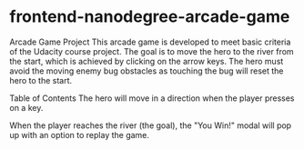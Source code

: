 frontend-nanodegree-arcade-game
===============================

Arcade Game Project
This arcade game is developed to meet basic criteria of the Udacity course project. The goal is to move the hero to the river from the start, which is achieved by clicking on the arrow keys. The hero must avoid the moving enemy bug obstacles as touching the bug will reset the hero to the start.

Table of Contents
The hero will move in a direction when the player presses on a key. 

When the player reaches the river (the goal), the "You Win!" modal will pop up with an option to replay the game.